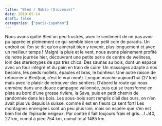 ```yaml
---
title: "Bled / Naklo (Slovénie)"
date: 2019-05-14
draft: false
categories: ["paris-ispahan"]
---
```


Nous avons quitté Bled un peu frustrés, avec le sentiment de ne pas avoir pu apprécier pleinement ce qui semble bien un petit coin de paradis. Un endroit où l’on se dit qu’on aimerait bien y revenir, plus longuement et avec un meilleur temps ! Malgré la pluie et le vent, nous avons pleinement profité de notre journée hier, découvrant une petite perle de centre de wellness, loin des stéréotypes de spa très chics. Des saunas au bois, dont un espace avec un four intégré et du pain en train de cuire! Un massages adapté à nos besoins, les pieds mollets, épaules et bras, le bonheur. Une autre raison de retourner à Bled(oui, c’est le vrai nom!).
Longue marche aujourd’hui (27 km) mais avec le plaisir de retrouver des sentiers. D’abord la route qui nous emmène dans une douce campagne vallonnée, puis qui se transforme en piste au bord d’une grosse rivière, la Sava, puis en petit chemin de randonnée dans les bois. Les sous-bois sont remplis d’ail des ours, on n’en avait plus vu depuis la suisse, comme il est en fleurs ça sent fort! Les montagnes enneigées sont un peu plus loin, mais on espère que s’en est bien fini de l’épisode neigeux. Par contre il fait toujours frais et gris….!
J40, 27 km, cumul à pied 754 km, cumul total 1485 km.
